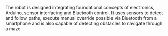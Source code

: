 The robot is designed integrating foundational concepts of electronics, Arduino, sensor interfacing and Bluetooth control. It uses sensors to detect and follow paths, execute manual override possible via Bluetooth from a smartphone and is also capable of detecting obstacles to navigate through a maze. 
